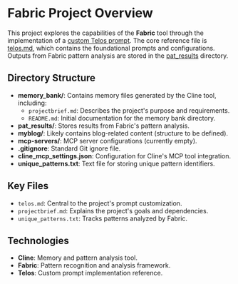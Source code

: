 # Fabric Project Overview

This project explores the capabilities of the **Fabric** tool through the implementation of a [custom Telos prompt](https://github.com/danielmiessler/Telos). The core reference file is [telos.md](telos.md), which contains the foundational prompts and configurations. Outputs from Fabric pattern analysis are stored in the [pat_results](pat_results/) directory.

## Directory Structure

- **memory_bank/**: Contains memory files generated by the Cline tool, including:
  - `projectbrief.md`: Describes the project's purpose and requirements.
  - `README.md`: Initial documentation for the memory bank directory.
- **pat_results/**: Stores results from Fabric's pattern analysis.
- **myblog/**: Likely contains blog-related content (structure to be defined).
- **mcp-servers/**: MCP server configurations (currently empty).
- **.gitignore**: Standard Git ignore file.
- **cline_mcp_settings.json**: Configuration for Cline's MCP tool integration.
- **unique_patterns.txt**: Text file for storing unique pattern identifiers.

## Key Files

- `telos.md`: Central to the project's prompt customization.
- `projectbrief.md`: Explains the project's goals and dependencies.
- `unique_patterns.txt`: Tracks patterns analyzed by Fabric.

## Technologies

- **Cline**: Memory and pattern analysis tool.
- **Fabric**: Pattern recognition and analysis framework.
- **Telos**: Custom prompt implementation reference.
